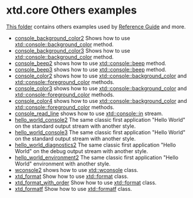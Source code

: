 # xtd.core Others examples

[This folder](.) contains others examples used by [Reference Guide](https://codedocs.xyz/gammasoft71/xtd/) and more.

* [console_background_color2](console_background_color2/README.md) Shows how to use [xtd::console::background_color](../../../src/xtd.core/include/xtd/basic_console.h) method.
* [console_background_color3](console_background_color3/README.md) Shows how to use [xtd::console::background_color](../../../src/xtd.core/include/xtd/basic_console.h) method.
* [console_beep2](console_beep2/README.md) shows how to use [xtd::console::beep](../../../src/xtd.core/include/xtd/basic_console.h) method.
* [console_beep3](console_beep3/README.md) shows how to use [xtd::console::beep](../../../src/xtd.core/include/xtd/basic_console.h) method.
* [console_color2](console_color2/README.md) shows how to use [xtd::console::background_color](../../src/xtd.core/include/xtd/basic_console.h) and [xtd::console::foreground_color](../../../src/xtd.core/include/xtd/basic_console.h) methods.
* [console_color3](console_color3/README.md) shows how to use [xtd::console::background_color](../../src/xtd.core/include/xtd/basic_console.h) and [xtd::console::foreground_color](../../../src/xtd.core/include/xtd/basic_console.h) methods.
* [console_color4](console_color4/README.md) shows how to use [xtd::console::background_color](../../src/xtd.core/include/xtd/basic_console.h) and [xtd::console::foreground_color](../../../src/xtd.core/include/xtd/basic_console.h) methods.
* [console_read_line](console_read_line/README.md) shows how to use [xtd::console::in](../../../src/xtd.core/include/xtd/basic_console.h) stream.
* [hello_world_console2](hello_world_console2/README.md) The same classic first application "Hello World" on the standard output stream with another style.
* [hello_world_console3](hello_world_console3/README.md) The same classic first application "Hello World" on the standard output stream with another style.
* [hello_world_diagnostics2](hello_world_diagnostics2/README.md) The same classic first application "Hello World" on the debug output stream with another style.
* [hello_world_environment2](hello_world_environment2/README.md) The same classic first application "Hello World" environment with another style.
* [wconsole2](wconsole2/README.md) shows how to use [xtd::wconsole](../../../src/xtd.core/include/xtd/basic_console.h) class.
* [xtd_format](xtd_format/README.md) Show how to use [xtd::format](../../../src/xtd.core/include/xtd/format.h) class.
* [xtd_format_with_order](xtd_format_with_order/README.md) Show how to use [xtd::format](../../../src/xtd.core/include/xtd/format.h) class.
* [xtd_formatf](xtd_formatf/README.md) Show how to use [xtd::formatf](../../../src/xtd.core/include/xtd/format.h) class.
